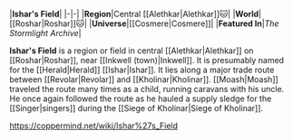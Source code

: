 |**Ishar's Field**|
|-|-|
|**Region**|Central [[Alethkar\|Alethkar]]🐱︎|
|**World**|[[Roshar\|Roshar]]🐱︎|
|**Universe**|[[Cosmere\|Cosmere]]|
|**Featured In**|*The Stormlight Archive*|

**Ishar's Field** is a region or field in central [[Alethkar\|Alethkar]] on [[Roshar\|Roshar]], near [[Inkwell (town)\|Inkwell]]. It is presumably named for the [[Herald\|Herald]] [[Ishar\|Ishar]].
It lies along a major trade route between [[Revolar\|Revolar]] and [[Kholinar\|Kholinar]]. [[Moash\|Moash]] traveled the route many times as a child, running caravans with his uncle. He once again followed the route as he hauled a supply sledge for the [[Singer\|singers]] during the [[Siege of Kholinar\|Siege of Kholinar]].



https://coppermind.net/wiki/Ishar%27s_Field